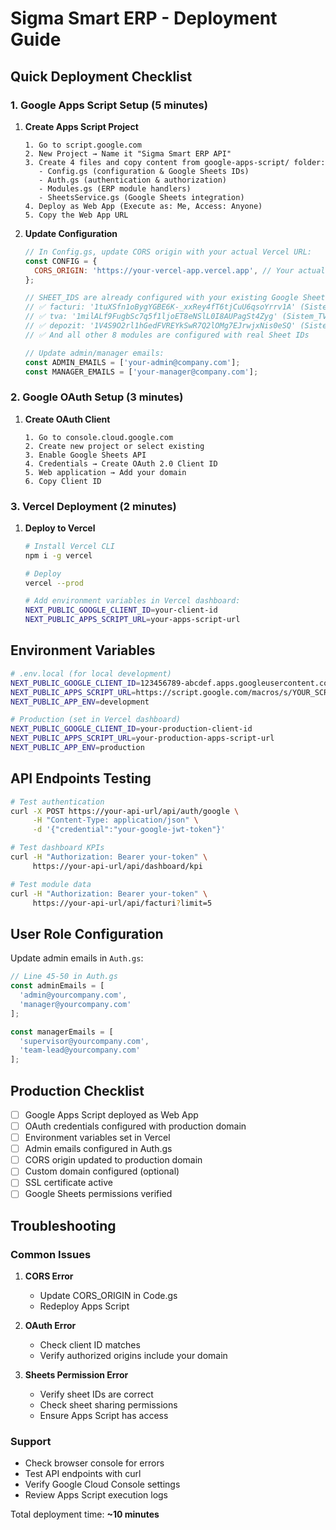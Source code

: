 # Sigma Smart ERP - Deployment Guide

## Quick Deployment Checklist

### 1. Google Apps Script Setup (5 minutes)

1. **Create Apps Script Project**
   ```
   1. Go to script.google.com
   2. New Project → Name it "Sigma Smart ERP API"
   3. Create 4 files and copy content from google-apps-script/ folder:
      - Config.gs (configuration & Google Sheets IDs)
      - Auth.gs (authentication & authorization)
      - Modules.gs (ERP module handlers)
      - SheetsService.gs (Google Sheets integration)
   4. Deploy as Web App (Execute as: Me, Access: Anyone)
   5. Copy the Web App URL
   ```

2. **Update Configuration**
   ```javascript
   // In Config.gs, update CORS origin with your actual Vercel URL:
   const CONFIG = {
     CORS_ORIGIN: 'https://your-vercel-app.vercel.app', // Your actual Vercel URL
   };
   
   // SHEET_IDS are already configured with your existing Google Sheets:
   // ✅ facturi: '1tuXSfn1oBygYGBE6K-_xxRey4fT6tjCuU6qsoYrrv1A' (Sistem_facturi)
   // ✅ tva: '1milALf9FugbSc7q5f1ljoET8eNSlL0I8AUPagSt4Zyg' (Sistem_TVA)
   // ✅ depozit: '1V4S9O2rl1hGedFVREYkSwR7Q2lOMg7EJrwjxNis0eSQ' (Sistem_depozit)
   // ✅ And all other 8 modules are configured with real Sheet IDs
   
   // Update admin/manager emails:
   const ADMIN_EMAILS = ['your-admin@company.com'];
   const MANAGER_EMAILS = ['your-manager@company.com'];
   ```

### 2. Google OAuth Setup (3 minutes)

1. **Create OAuth Client**
   ```
   1. Go to console.cloud.google.com
   2. Create new project or select existing
   3. Enable Google Sheets API
   4. Credentials → Create OAuth 2.0 Client ID
   5. Web application → Add your domain
   6. Copy Client ID
   ```

### 3. Vercel Deployment (2 minutes)

1. **Deploy to Vercel**
   ```bash
   # Install Vercel CLI
   npm i -g vercel
   
   # Deploy
   vercel --prod
   
   # Add environment variables in Vercel dashboard:
   NEXT_PUBLIC_GOOGLE_CLIENT_ID=your-client-id
   NEXT_PUBLIC_APPS_SCRIPT_URL=your-apps-script-url
   ```

## Environment Variables

```bash
# .env.local (for local development)
NEXT_PUBLIC_GOOGLE_CLIENT_ID=123456789-abcdef.apps.googleusercontent.com
NEXT_PUBLIC_APPS_SCRIPT_URL=https://script.google.com/macros/s/YOUR_SCRIPT_ID/exec
NEXT_PUBLIC_APP_ENV=development

# Production (set in Vercel dashboard)
NEXT_PUBLIC_GOOGLE_CLIENT_ID=your-production-client-id  
NEXT_PUBLIC_APPS_SCRIPT_URL=your-production-apps-script-url
NEXT_PUBLIC_APP_ENV=production
```

## API Endpoints Testing

```bash
# Test authentication
curl -X POST https://your-api-url/api/auth/google \
     -H "Content-Type: application/json" \
     -d '{"credential":"your-google-jwt-token"}'

# Test dashboard KPIs  
curl -H "Authorization: Bearer your-token" \
     https://your-api-url/api/dashboard/kpi

# Test module data
curl -H "Authorization: Bearer your-token" \
     https://your-api-url/api/facturi?limit=5
```

## User Role Configuration

Update admin emails in `Auth.gs`:

```javascript
// Line 45-50 in Auth.gs
const adminEmails = [
  'admin@yourcompany.com',
  'manager@yourcompany.com'
];

const managerEmails = [
  'supervisor@yourcompany.com',
  'team-lead@yourcompany.com'  
];
```

## Production Checklist

- [ ] Google Apps Script deployed as Web App
- [ ] OAuth credentials configured with production domain
- [ ] Environment variables set in Vercel
- [ ] Admin emails configured in Auth.gs
- [ ] CORS origin updated to production domain
- [ ] Custom domain configured (optional)
- [ ] SSL certificate active
- [ ] Google Sheets permissions verified

## Troubleshooting

### Common Issues

1. **CORS Error**
   - Update CORS_ORIGIN in Code.gs
   - Redeploy Apps Script

2. **OAuth Error**
   - Check client ID matches
   - Verify authorized origins include your domain

3. **Sheets Permission Error**
   - Verify sheet IDs are correct
   - Check sheet sharing permissions
   - Ensure Apps Script has access

### Support

- Check browser console for errors
- Test API endpoints with curl
- Verify Google Cloud Console settings
- Review Apps Script execution logs

Total deployment time: **~10 minutes**
